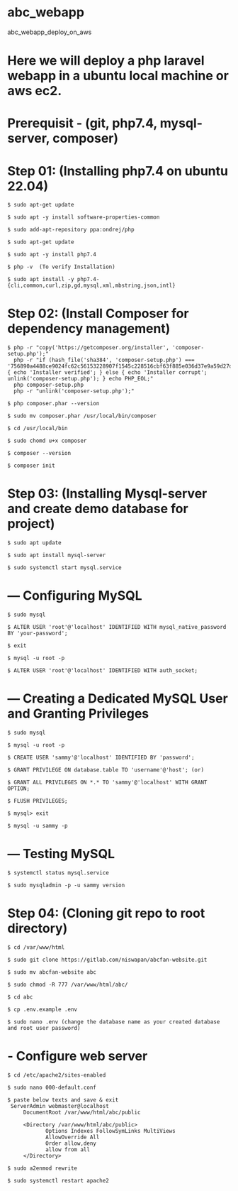 # abc_webapp
abc_webapp_deploy_on_aws

# Here we will deploy a php laravel webapp in a ubuntu local machine or aws ec2. 

# Prerequisit - (git, php7.4, mysql-server, composer)

#

#	 Step 01: (Installing php7.4 on ubuntu 22.04)

	$ sudo apt-get update
	
	$ sudo apt -y install software-properties-common

	$ sudo add-apt-repository ppa:ondrej/php

	$ sudo apt-get update

	$ sudo apt -y install php7.4

	$ php -v  (To verify Installation)

	$ sudo apt install -y php7.4-{cli,common,curl,zip,gd,mysql,xml,mbstring,json,intl}


#	Step 02: (Install Composer for dependency management)
	
	$ php -r "copy('https://getcomposer.org/installer', 'composer-setup.php');"
	  php -r "if (hash_file('sha384', 'composer-setup.php') === '756890a4488ce9024fc62c56153228907f1545c228516cbf63f885e036d37e9a59d27d63f46af1d4d07ee0f76181c7d3') { echo 'Installer verified'; } else { echo 'Installer corrupt'; unlink('composer-setup.php'); } echo PHP_EOL;"
 	  php composer-setup.php
	  php -r "unlink('composer-setup.php');"

	$ php composer.phar --version

	$ sudo mv composer.phar /usr/local/bin/composer

	$ cd /usr/local/bin

	$ sudo chomd u+x composer

	$ composer --version

	$ composer init


#	 Step 03: (Installing Mysql-server and create demo database for project)

	$ sudo apt update

	$ sudo apt install mysql-server

	$ sudo systemctl start mysql.service

#	 — Configuring MySQL

	$ sudo mysql

	$ ALTER USER 'root'@'localhost' IDENTIFIED WITH mysql_native_password BY 'your-password';

	$ exit

	$ mysql -u root -p

	$ ALTER USER 'root'@'localhost' IDENTIFIED WITH auth_socket;

#	— Creating a Dedicated MySQL User and Granting Privileges

	$ sudo mysql

	$ mysql -u root -p

	$ CREATE USER 'sammy'@'localhost' IDENTIFIED BY 'password';

	$ GRANT PRIVILEGE ON database.table TO 'username'@'host'; (or)

	$ GRANT ALL PRIVILEGES ON *.* TO 'sammy'@'localhost' WITH GRANT OPTION;

	$ FLUSH PRIVILEGES;

	$ mysql> exit

	$ mysql -u sammy -p

#	— Testing MySQL

	$ systemctl status mysql.service

	$ sudo mysqladmin -p -u sammy version


#	Step 04: (Cloning git repo to root directory)

	$ cd /var/www/html

	$ sudo git clone https://gitlab.com/niswapan/abcfan-website.git

	$ sudo mv abcfan-website abc

	$ sudo chmod -R 777 /var/www/html/abc/

	$ cd abc

	$ cp .env.example .env
	
	$ sudo nano .env (change the database name as your created database and root user password)

# 	- Configure web server 

	$ cd /etc/apache2/sites-enabled

	$ sudo nano 000-default.conf

	$ paste below texts and save & exit
	 ServerAdmin webmaster@localhost
         DocumentRoot /var/www/html/abc/public

         <Directory /var/www/html/abc/public>
                Options Indexes FollowSymLinks MultiViews
                AllowOverride All
                Order allow,deny
                allow from all
         </Directory>

	$ sudo a2enmod rewrite

	$ sudo systemctl restart apache2

	

